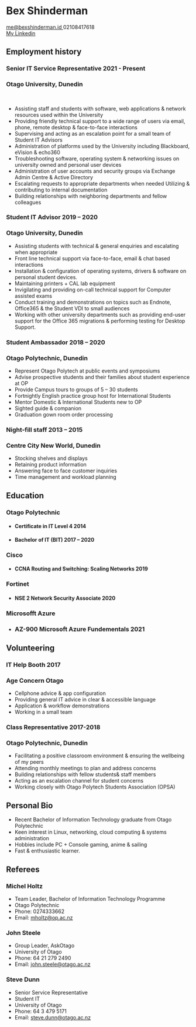 # Bex Shinderman
<div>
<a href="me@bexshinderman.id"> me@bexshinderman.id </a> 
02108417618 
<br>
<a href="https://www.linkedin.com/in/bex-shinderman-2a72231ba"> My Linkedin </a>
</div>

## Employment history
### Senior IT Service Representative 	2021 - Present
### Otago University, Dunedin 
<br>

* Assisting staff and students with software, web applications & network resources used within the University 
* Providing friendly technical support to a wide range of users via email, phone, remote desktop & face-to-face interactions
* Supervising and acting as an escalation point for a small team of Student IT Advisors 
* Administration of platforms used by the University including Blackboard, eVision & echo360
* Troubleshooting software, operating system & networking issues on university owned and personal user devices
* Administration of user accounts and security groups via Exchange Admin Centre & Active Directory
* Escalating requests to appropriate departments when needed
Utilizing & contributing to internal documentation 
* Building relationships with neighboring departments and fellow colleagues

### Student IT Advisor				2019 – 2020
### Otago University, Dunedin

* Assisting students with technical & general enquiries and escalating when appropriate
* Front line technical support via face-to-face, email & chat based interactions
* Installation & configuration of operating systems, drivers & software on personal student devices.
* Maintaining printers + CAL lab equipment
* Invigilating and providing on-call technical support for Computer assisted exams 
* Conduct training and demonstrations on topics such as Endnote, Office365 & the Student VDI to small audiences
* Working with other university departments such as providing end-user support for the Office 365 migrations & performing testing for Desktop Support. 

### Student Ambassador           		2018 – 2020
### Otago Polytechnic, Dunedin

* Represent Otago Polytech at public events and symposiums
* Advise prospective students and their families about student experience at OP
* Provide Campus tours to groups of 5 – 30 students
* Fortnightly English practice group host for International Students
* Mentor Domestic & International Students new to OP
* Sighted guide & companion 
* Graduation gown room order processing

### Night-fill staff                               		2013 – 2015
### Centre City New World, Dunedin

*	Stocking shelves and displays
*	Retaining product information
*	Answering face to face customer inquiries 
*	Time management and workload planning

## Education

### Otago Polytechnic        
* #### Certificate in IT Level 4                        2014

* #### Bachelor of IT (BIT) 		         		 	2017 – 2020

### Cisco
* #### CCNA Routing and Switching: Scaling Networks     2019

### Fortinet
* #### NSE 2 Network Security Associate                 2020

### Microsofft Azure
* ### AZ-900 Microsoft Azure Fundementals               2021

## Volunteering

### IT Help Booth                                       2017
### Age Concern Otago
* Cellphone advice & app configuration
* Providing general IT advice in clear & accessible language
* Application & workflow demonstrations
* Working in a small team

### Class Representative                                 2017-2018
### Otago Polytechnic, Dunedin

* Facilitating a positive classroom environment & ensuring the wellbeing of my peers
* Attending monthly meetings to plan and address concerns
* Building relationships with fellow students& staff members
* Acting as an escalation channel for student concerns
* Working closely with Otago Polytech Students Association (OPSA)


## Personal Bio

* Recent Bachelor of Information Technology graduate from Otago Polytechnic
* Keen interest in Linux, networking, cloud computing & systems administration
* Hobbies include PC + Console gaming, anime & sailing
* Fast & enthusiastic learner.

## Referees

### Michel Holtz
* Team Leader, Bachelor of Information Technology Programme
* Otago Polytechnic
* Phone: 0274333662
* Email: mholtz@op.ac.nz

### John Steele
* Group Leader, AskOtago
* University of Otago
* Phone: 64 21 279 2490
* Email: john.steele@otago.ac.nz

### Steve Dunn
* Senior Service Representative
* Student IT
* University of Otago
* Phone: 64 3 479 5171
* Email: steve.dunn@otago.ac.nz


